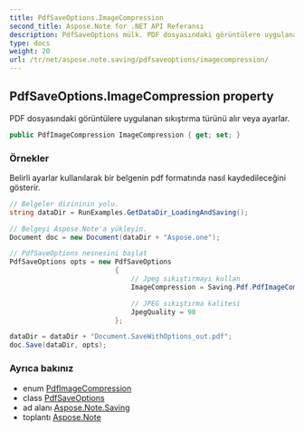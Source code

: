 ```yaml
---
title: PdfSaveOptions.ImageCompression
second_title: Aspose.Note for .NET API Referansı
description: PdfSaveOptions mülk. PDF dosyasındaki görüntülere uygulanan sıkıştırma türünü alır veya ayarlar.
type: docs
weight: 20
url: /tr/net/aspose.note.saving/pdfsaveoptions/imagecompression/
---
```

## PdfSaveOptions.ImageCompression property

PDF dosyasındaki görüntülere uygulanan sıkıştırma türünü alır veya ayarlar.

```csharp
public PdfImageCompression ImageCompression { get; set; }
```

### Örnekler

Belirli ayarlar kullanılarak bir belgenin pdf formatında nasıl kaydedileceğini gösterir.

```csharp
// Belgeler dizininin yolu.
string dataDir = RunExamples.GetDataDir_LoadingAndSaving();

// Belgeyi Aspose.Note'a yükleyin.
Document doc = new Document(dataDir + "Aspose.one");

// PdfSaveOptions nesnesini başlat
PdfSaveOptions opts = new PdfSaveOptions
                          {
                              // Jpeg sıkıştırmayı kullan
                              ImageCompression = Saving.Pdf.PdfImageCompression.Jpeg,

                              // JPEG sıkıştırma kalitesi
                              JpegQuality = 90
                          };

dataDir = dataDir + "Document.SaveWithOptions_out.pdf";
doc.Save(dataDir, opts);
```

### Ayrıca bakınız

* enum [PdfImageCompression](../../../aspose.note.saving.pdf/pdfimagecompression/)
* class [PdfSaveOptions](../)
* ad alanı [Aspose.Note.Saving](../../pdfsaveoptions/)
* toplantı [Aspose.Note](../../../)


